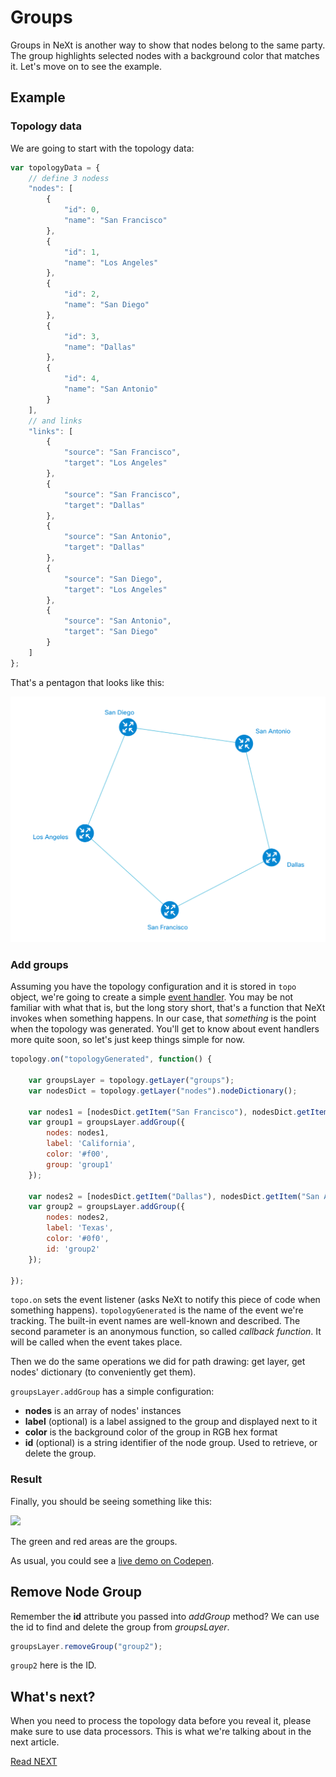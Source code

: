 # Groups
Groups in NeXt is another way to show that nodes belong to the same party. The group highlights selected nodes with a background color that matches it. Let's move on to see the example.

## Example
### Topology data
We are going to start with the topology data:

```JavaScript
var topologyData = {
	// define 3 nodess
	"nodes": [
		{
			"id": 0,
			"name": "San Francisco"
		},
		{
			"id": 1,
			"name": "Los Angeles"
		},
		{
			"id": 2,
			"name": "San Diego"
		},
		{
			"id": 3,
			"name": "Dallas"
		},
		{
			"id": 4,
			"name": "San Antonio"
		}
	],
	// and links
	"links": [
		{
			"source": "San Francisco",
			"target": "Los Angeles"
		},
		{
			"source": "San Francisco",
			"target": "Dallas"
		},
		{
			"source": "San Antonio",
			"target": "Dallas"
		},
		{
			"source": "San Diego",
			"target": "Los Angeles"
		},
		{
			"source": "San Antonio",
			"target": "San Diego"
		}
	]
};
```

That's a pentagon that looks like this:

![](../images/tutorial-003-02/topology-pentagon.png)

### Add groups
Assuming you have the topology configuration and it is stored in ```topo``` object, we're going to create a simple [event handler](tutorial-005.md). You may be not familiar with what that is, but the long story short, that's a function that NeXt invokes when something happens. In our case, that *something* is the point when the topology was generated. You'll get to know about event handlers more quite soon, so let's just keep things simple for now.

```JavaScript
topology.on("topologyGenerated", function() {

	var groupsLayer = topology.getLayer("groups");
	var nodesDict = topology.getLayer("nodes").nodeDictionary();

	var nodes1 = [nodesDict.getItem("San Francisco"), nodesDict.getItem("Los Angeles"), nodesDict.getItem("San Diego")];
	var group1 = groupsLayer.addGroup({
		nodes: nodes1,
		label: 'California',
		color: '#f00',
		group: 'group1'
	});

	var nodes2 = [nodesDict.getItem("Dallas"), nodesDict.getItem("San Antonio")];
	var group2 = groupsLayer.addGroup({
		nodes: nodes2,
		label: 'Texas',
		color: '#0f0',
		id: 'group2'
	});

});
```

```topo.on``` sets the event listener (asks NeXt to notify this piece of code when something happens). ```topologyGenerated``` is the name of the event we're tracking. The built-in event names are well-known and described. The second parameter is an anonymous function, so called *callback function*. It will be called when the event takes place.

Then we do the same operations we did for path drawing: get layer, get nodes' dictionary (to conveniently get them).

```groupsLayer.addGroup``` has a simple configuration:

* **nodes** is an array of nodes' instances
* **label** (optional) is a label assigned to the group and displayed next to it
* **color** is the background color of the group in RGB hex format 
* **id** (optional) is a string identifier of the node group. Used to retrieve, or delete the group.

### Result
Finally, you should be seeing something like this:

![](../images/tutorial-003-02/topology-grouped.png)

The green and red areas are the groups.

As usual, you could see a [live demo on Codepen](http://codepen.io/NEXTSUPPORT/pen/KgyGGg).

## Remove Node Group
Remember the **id** attribute you passed into *addGroup* method? We can use the id to find and delete the group from *groupsLayer*.

```JavaScript
groupsLayer.removeGroup("group2");
```

```group2``` here is the ID.

## What's next?
When you need to process the topology data before you reveal it, please make sure to use data processors. This is what we're talking about in the next article.

[Read NEXT](./tutorial-003-05.md)


